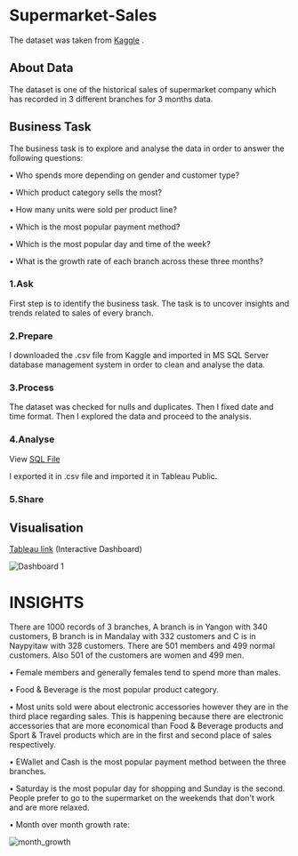 # Supermarket-Sales

The dataset was taken from <a href="https://www.kaggle.com/datasets/aungpyaeap/supermarket-sales">Kaggle</a> .

<h2>About Data</h2>

The dataset is one of the historical sales of supermarket company which has recorded in 3 different branches for 3 months data. 

<h2>Business Task</h2>

The business task is to explore and analyse the data in order to answer the following questions:

<p>• Who spends more depending on gender and customer type? </p>
<p>• Which product category sells the most? </p>
<p>• How many units were sold per product line? </p>
<p>• Which is the most popular payment method? </p>
<p>• Which is the most popular day and time of the week? </p>
<p>• What is the growth rate of each branch across these three months? </p>

<h3>1.Ask</h3>

First step is to identify the business task.  The task is to uncover insights and trends related to sales of every branch.


<h3>2.Prepare</h3>

I downloaded the .csv file from Kaggle and imported in MS SQL Server database management system in order to clean and analyse the data.

<h3>3.Process</h3>

The dataset was checked for nulls and duplicates. Then I fixed date and time format. Then I explored the data and proceed to the analysis.

<h3>4.Analyse</h3>

View <a href="https://github.com/Dimitra-Nikoloutsou/Supermarket-Sales/blob/main/SQL">SQL File</a>

I exported it in .csv file and imported it in Tableau Public.

<h3>5.Share</h3>
<h2>Visualisation</h2>

<a href="https://public.tableau.com/app/profile/dimitra.nikoloutsou/viz/supermarketsales_16690347034990/Dashboard1">Tableau link</a> (Interactive Dashboard)

![Dashboard 1](https://user-images.githubusercontent.com/114480002/205246685-b870b04b-cab2-4f50-bb7a-d42e1702ba49.png)

<h1> INSIGHTS </h1>

There are 1000 records of 3 branches, A branch is in Yangon with 340 customers, B branch is in Mandalay with 332 customers and C is in Naypyitaw with 328 customers.
There are 501 members and 499 normal customers. Also 501 of the customers are women and 499 men.

<p>• Female members and generally females tend to spend more than males.</p>
<p>• Food & Beverage is the most popular product category. </p>
<p>• Most units sold were about electronic accessories however they are in the third place regarding sales. This is happening because there are electronic accessories that are more economical than Food & Beverage products and Sport & Travel products which are in the first and second place of sales respectively. </p>
<p>• EWallet and Cash is the most popular payment method between the three branches. </p>
<p>• Saturday is the most popular day for shopping and Sunday is the second. People prefer to go to the supermarket on the weekends that don't work and are more relaxed. </p>
<p>• Month over month growth rate: </p>

![month_growth](https://user-images.githubusercontent.com/114480002/203508357-26ad2d18-289f-4a5c-9e96-7f6a58a5d664.jpg)




